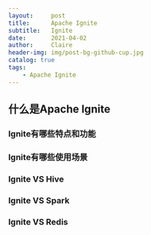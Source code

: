 ```yaml
---
layout:     post
title:      Apache Ignite
subtitle:   Ignite
date:       2021-04-02
author:     Claire
header-img: img/post-bg-github-cup.jpg
catalog: true
tags:
    - Apache Ignite
---
```


## 什么是Apache Ignite

### Ignite有哪些特点和功能

### Ignite有哪些使用场景

### Ignite VS Hive

### Ignite VS Spark

### Ignite VS Redis
